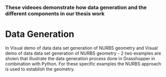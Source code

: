 ### These videoes demonstrate how data generation and the different components in our thesis work

# Data Generation
In Visual demo of data data set generation of NURBS geometry and Visual demo of data data set generation of NURBS geometry - 2
two examples are shown that illustrate the data generation process done in Grasshopper in combination with Python.
For these specific examples the NURBS approach is used to establish the geometry. 
